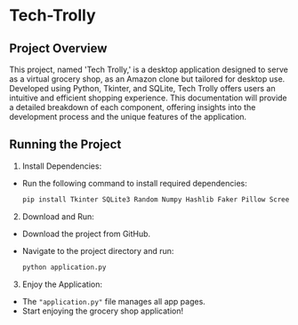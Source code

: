 # Tech-Trolly

## Project Overview

This project, named 'Tech Trolly,' is a desktop application designed to serve as a virtual grocery
shop, as an Amazon clone but tailored for desktop use. Developed using Python, Tkinter, and
SQLite, Tech Trolly offers users an intuitive and efficient shopping experience. This
documentation will provide a detailed breakdown of each component, offering insights into the
development process and the unique features of the application.

## Running the Project

1. Install Dependencies:
- Run the following command to install required dependencies:
  ```python
  pip install Tkinter SQLite3 Random Numpy Hashlib Faker Pillow Screeninfo Datetime
  ```
  
2. Download and Run:
- Download the project from GitHub.
- Navigate to the project directory and run:

  ```python
  python application.py
  ```

3. Enjoy the Application:
- The ```"application.py"``` file manages all app pages.
- Start enjoying the grocery shop application!
